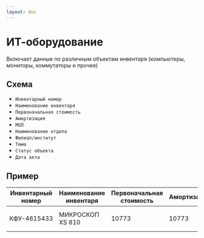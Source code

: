 ```yaml
---
layout: doc
---
```


# ИТ-оборудование
Включает данные по различным объектам инвентаря (компьютеры, мониторы, коммутаторы и прочее)

## Схема

* `Инвентарный номер`
* `Наименование инвентаря`
* `Первоначальная стоимость`
* `Амортизация`
* `МОЛ`
* `Наименование отдела`
* `Филиал/институт`
* `Тема`
* `Статус объекта`
* `Дата акта`

## Пример

Инвентарный номер | Наименование инвентаря | Первоначальная стоимость | Амортизация | МОЛ | Наименование отдела | Филиал/институт | Тема                         | Статус объекта | Дата акта
|--|--|--|--|--|--|--|------------------------------|--|--|
КФУ-4615433 | МИКРОСКОП XS 810 | 10773 | 10773 | Берсенев Владимир Германович | кафедра генетики ИФМиБ | Кафедра генетики | s tstf!f!/1st.f!f!.ststststp | Списан | 01.04.2004